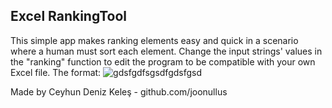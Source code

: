 ## Excel RankingTool

This simple app makes ranking elements easy and quick in a scenario where a human must sort each element. 
Change the input strings' values in the "ranking" function to edit the program to be compatible with your own Excel file.
The format:
![gdsfgdfsgsdfgdsfgsd](https://github.com/user-attachments/assets/2f292467-9d4d-4ace-81df-5682c356463b)


Made by Ceyhun Deniz Keleş - github.com/joonullus
